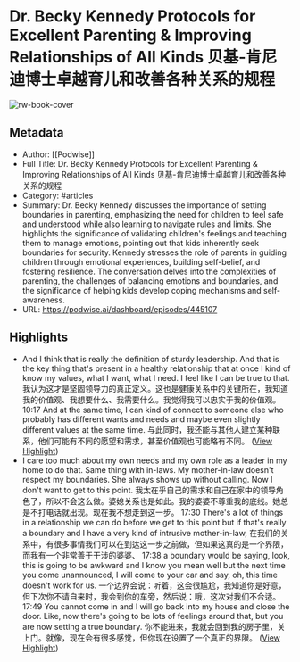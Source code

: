 # Dr. Becky Kennedy Protocols for Excellent Parenting & Improving Relationships of All Kinds 贝基-肯尼迪博士卓越育儿和改善各种关系的规程

![rw-book-cover](https://readwise-assets.s3.amazonaws.com/media/uploaded_book_covers/profile_101759/card_BK6V8Bl)

## Metadata
- Author: [[Podwise]]
- Full Title: Dr. Becky Kennedy Protocols for Excellent Parenting & Improving Relationships of All Kinds 贝基-肯尼迪博士卓越育儿和改善各种关系的规程
- Category: #articles
- Summary: Dr. Becky Kennedy discusses the importance of setting boundaries in parenting, emphasizing the need for children to feel safe and understood while also learning to navigate rules and limits. She highlights the significance of validating children's feelings and teaching them to manage emotions, pointing out that kids inherently seek boundaries for security. Kennedy stresses the role of parents in guiding children through emotional experiences, building self-belief, and fostering resilience. The conversation delves into the complexities of parenting, the challenges of balancing emotions and boundaries, and the significance of helping kids develop coping mechanisms and self-awareness.
- URL: https://podwise.ai/dashboard/episodes/445107

## Highlights
- And I think that is really the definition of sturdy leadership. And that is the key thing that's present in a healthy relationship that at once I kind of know my values, what I want, what I need. I feel like I can be true to that. 
  我认为这才是坚固领导力的真正定义。这也是健康关系中的关键所在，我知道我的价值观、我想要什么、我需要什么。我觉得我可以忠实于我的价值观。
  10:17
  And at the same time, I can kind of connect to someone else who probably has different wants and needs and maybe even slightly different values at the same time. 
  与此同时，我还能与其他人建立某种联系，他们可能有不同的愿望和需求，甚至价值观也可能略有不同。 ([View Highlight](https://read.readwise.io/read/01hqyjtjz5n34e7357eaxmdcgy))
- I care too much about my own needs and my own role as a leader in my home to do that. Same thing with in-laws. My mother-in-law doesn't respect my boundaries. She always shows up without calling. Now I don't want to get to this point. 
  我太在乎自己的需求和自己在家中的领导角色了，所以不会这么做。婆媳关系也是如此。我的婆婆不尊重我的底线。她总是不打电话就出现。现在我不想走到这一步。
  17:30
  There's a lot of things in a relationship we can do before we get to this point but if that's really a boundary and I have a very kind of intrusive mother-in-law, 
  在我们的关系中，有很多事情我们可以在到达这一步之前做，但如果这真的是一个界限，而我有一个非常善于干涉的婆婆、
  17:38
  a boundary would be saying, look, this is going to be awkward and I know you mean well but the next time you come unannounced, I will come to your car and say, oh, this time doesn't work for us. 
  一个边界会说：听着，这会很尴尬，我知道你是好意，但下次你不请自来时，我会到你的车旁，然后说：哦，这次对我们不合适。
  17:49
  You cannot come in and I will go back into my house and close the door. Like, now there's going to be lots of feelings around that, but you are now setting a true boundary. 
  你不能进来，我就会回到我的房子里，关上门。就像，现在会有很多感觉，但你现在设置了一个真正的界限。 ([View Highlight](https://read.readwise.io/read/01hqyjz8rme089j2ygn1759bvc))
